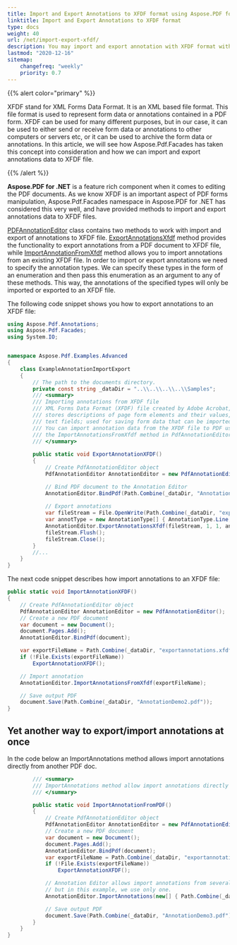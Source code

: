 ```yaml
---
title: Import and Export Annotations to XFDF format using Aspose.PDF for .NET
linktitle: Import and Export Annotations to XFDF format
type: docs
weight: 40
url: /net/import-export-xfdf/
description: You may import and export annotation with XFDF format with C# and Aspose.PDF for .NET library. 
lastmod: "2020-12-16"
sitemap:
    changefreq: "weekly"
    priority: 0.7
---
```


{{% alert color="primary" %}}

XFDF stand for XML Forms Data Format. It is an XML based file format. This file format is used to represent form data or annotations contained in a PDF form. XFDF can be used for many different purposes, but in our case, it can be used to either send or receive form data or annotations to other computers or servers etc, or it can be used to archive the form data or annotations. In this article, we will see how Aspose.Pdf.Facades has taken this concept into consideration and how we can import and export annotations data to XFDF file.

{{% /alert %}}

**Aspose.PDF for .NET** is a feature rich component when it comes to editing the PDF documents. As we know XFDF is an important aspect of PDF forms manipulation, Aspose.Pdf.Facades namespace in Aspose.PDF for .NET has considered this very well, and have provided methods to import and export annotations data to XFDF files.

[PDFAnnotationEditor](http://www.aspose.com/api/net/pdf/aspose.pdf.facades/pdfannotationeditor) class contains two methods to work with import and export of annotations to XFDF file. [ExportAnnotationsXfdf](http://www.aspose.com/api/net/pdf/aspose.pdf.facades/pdfannotationeditor/methods/exportannotationsxfdf/index) method provides the functionality to export annotations from a PDF document to XFDF file, while [ImportAnnotationFromXfdf](http://www.aspose.com/api/net/pdf/aspose.pdf.facades/pdfannotationeditor/methods/importannotationfromxfdf/index) method allows you to import annotations from an existing XFDF file. In order to import or export annotations we need to specify the annotation types. We can specify these types in the form of an enumeration and then pass this enumeration as an argument to any of these methods. This way, the annotations of the specified types will only be imported or exported to an XFDF file.

The following code snippet shows you how to export annotations to an XFDF file:

```csharp
using Aspose.Pdf.Annotations;
using Aspose.Pdf.Facades;
using System.IO;


namespace Aspose.Pdf.Examples.Advanced
{
    class ExampleAnnotationImportExport
    {
        // The path to the documents directory.
        private const string _dataDir = "..\\..\\..\\..\\Samples";
        /// <summary>
        /// Importing annotations from XFDF file 
        /// XML Forms Data Format (XFDF) file created by Adobe Acrobat, a PDF authoring application; 
        /// stores descriptions of page form elements and their values, such as the names and values for 
        /// text fields; used for saving form data that can be imported into a PDF document.        
        /// You can import annotation data from the XFDF file to PDF using 
        /// the ImportAnnotationsFromXfdf method in PdfAnnotationEditor class.
        /// </summary>        
    
        public static void ExportAnnotationXFDF()
        {
            // Create PdfAnnotationEditor object
            PdfAnnotationEditor AnnotationEditor = new PdfAnnotationEditor();

            // Bind PDF document to the Annotation Editor
            AnnotationEditor.BindPdf(Path.Combine(_dataDir, "AnnotationDemo1.pdf"));
            
            // Export annotations
            var fileStream = File.OpenWrite(Path.Combine(_dataDir, "exportannotations.xfdf"));
            var annotType = new AnnotationType[] { AnnotationType.Line, AnnotationType.Square };
            AnnotationEditor.ExportAnnotationsXfdf(fileStream, 1, 1, annotType);
            fileStream.Flush();
            fileStream.Close();
        }
        //...
    }
}
```

The next code snippet describes how import annotations to an XFDF file:

```csharp
public static void ImportAnnotationXFDF()
{
    // Create PdfAnnotationEditor object
    PdfAnnotationEditor AnnotationEditor = new PdfAnnotationEditor();
    // Create a new PDF document
    var document = new Document();
    document.Pages.Add();
    AnnotationEditor.BindPdf(document);

    var exportFileName = Path.Combine(_dataDir, "exportannotations.xfdf");
    if (!File.Exists(exportFileName))
        ExportAnnotationXFDF();

    // Import annotation
    AnnotationEditor.ImportAnnotationsFromXfdf(exportFileName);

    // Save output PDF
    document.Save(Path.Combine(_dataDir, "AnnotationDemo2.pdf"));
}
```

## Yet another way to export/import annotations at once

In the code below an ImportAnnotations method allows import annotations directly from another PDF doc.

```csharp
        /// <summary>
        /// ImportAnnotations method allow import annotations directly from another PDF doc
        /// </summary>

        public static void ImportAnnotationFromPDF()
        {
            // Create PdfAnnotationEditor object
            PdfAnnotationEditor AnnotationEditor = new PdfAnnotationEditor();
            // Create a new PDF document
            var document = new Document();
            document.Pages.Add();
            AnnotationEditor.BindPdf(document);
            var exportFileName = Path.Combine(_dataDir, "exportannotations.xfdf");
            if (!File.Exists(exportFileName))
                ExportAnnotationXFDF();

            // Annotation Editor allows import annotations from several PDF documents, 
            // but in this example, we use only one.
            AnnotationEditor.ImportAnnotations(new[] { Path.Combine(_dataDir, "AnnotationDemo1.pdf") });

            // Save output PDF
            document.Save(Path.Combine(_dataDir, "AnnotationDemo3.pdf"));
        }
    }
}
```
